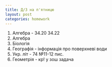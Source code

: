 ```yaml
---
title: Д/З на п'ятницю
layout: post
categories: homework
---
```

1.  Алгебра \- 34.20 34.22
2.  Алгебра
3.  Біологія
4.  Географія \- інформація про поверхневі води
5.  Укр. літ \- 74 №11-12 пис.
6.  Геометрія \- кр! у зош задача